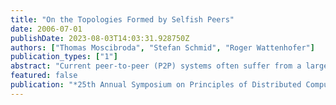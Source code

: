 ```yaml
---
title: "On the Topologies Formed by Selfish Peers"
date: 2006-07-01
publishDate: 2023-08-03T14:03:31.928750Z
authors: ["Thomas Moscibroda", "Stefan Schmid", "Roger Wattenhofer"]
publication_types: ["1"]
abstract: "Current peer-to-peer (P2P) systems often suffer from a large fraction of freeriders not contributing any resources to the network. Various mechanisms have been designed to overcome this problem. However, the selfish behavior of peers has aspects which go beyond resource sharing. This paper studies the effects on the topology of a P2P network if peers selfishly select the peers to connect to. In our model, a peer exploits locality properties in order to minimize the latency (or response times) of its lookup operations. At the same time, the peer aims at not having to maintain links to too many other peers in the system. We show that the resulting topologies can be much worse than if peers collaborated. Moreover, the network may never stabilize, even in the absence of churn."
featured: false
publication: "*25th Annual Symposium on Principles of Distributed Computing (PODC)*"
---
```


